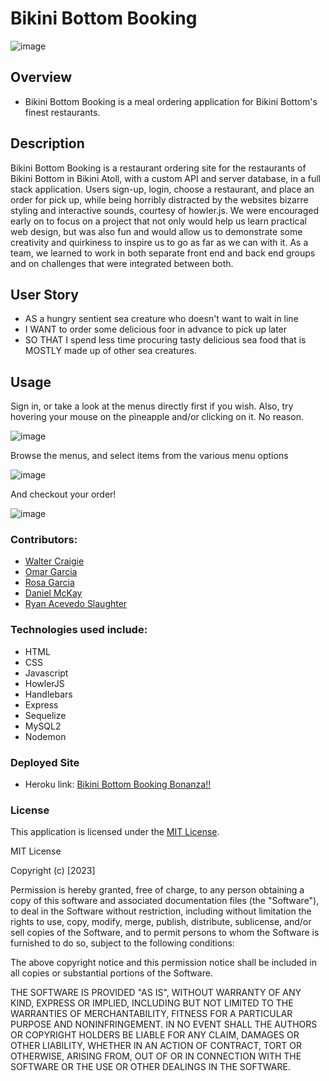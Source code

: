 <!-- Have a professional README (with unique name, description, technologies used, screenshot, and link to deployed application) -->

# Bikini Bottom Booking

![image](https://img.shields.io/badge/License-MIT-slateblue.svg)

## Overview
* Bikini Bottom Booking is a meal ordering application for Bikini Bottom's finest restaurants.

## Description
Bikini Bottom Booking is a restaurant ordering site for the restaurants of Bikini Bottom in Bikini Atoll, with a custom API and server database, in a full stack application.
Users sign-up, login, choose a restaurant, and place an order for pick up, while being horribly distracted by the websites bizarre styling and interactive sounds, courtesy of howler.js.
We were encouraged early on to focus on a project that not only would help us learn practical web design, but was also fun and would allow us to demonstrate some creativity and quirkiness to inspire us to go as far as we can with it.
As a team, we learned to work in both separate front end and back end groups and on challenges that were integrated between both.
## User Story
* AS a hungry sentient sea creature who doesn't want to wait in line
* I WANT to order some delicious foor in advance to pick up later
* SO THAT I spend less time procuring tasty delicious sea food that is MOSTLY made up of other sea creatures.

## Usage
Sign in, or take a look at the menus directly first if you wish. Also, try hovering  your mouse on the pineapple and/or clicking on it. No reason.

![image](https://github.com/Omarggm/BikiniBottomBooking/assets/123746582/54e29f2c-2f17-43f5-907f-f276c9da15c0)

Browse the menus, and select items from the various menu options

![image](https://github.com/Omarggm/BikiniBottomBooking/assets/123746582/b66f16d0-34b1-4ff5-b327-81d5a7d443a6)

And checkout your order!

![image](https://github.com/Omarggm/BikiniBottomBooking/assets/123746582/93938a72-a35b-4c58-ae0f-bdc91db03349)

### Contributors:
* [Walter Craigie](https://github.com/w4lt0r)
* [Omar Garcia](https://github.com/Omarggm/)
* [Rosa Garcia](https://github.com/saway11)
* [Daniel McKay](https://github.com/DanielFMcKay)
* [Ryan Acevedo Slaughter](https://github.com/rslaughter12)


### Technologies used include:

* HTML
* CSS
* Javascript
* HowlerJS
* Handlebars
* Express
* Sequelize
* MySQL2
* Nodemon

### Deployed Site
* Heroku link: <a href=https://bbbooking.herokuapp.com>Bikini Bottom Booking Bonanza!!</a>

### License
This application is licensed under the [MIT License](https://choosealicense.com/licenses/mit/).

MIT License

Copyright (c) [2023]

Permission is hereby granted, free of charge, to any person obtaining a copy
of this software and associated documentation files (the "Software"), to deal
in the Software without restriction, including without limitation the rights
to use, copy, modify, merge, publish, distribute, sublicense, and/or sell
copies of the Software, and to permit persons to whom the Software is
furnished to do so, subject to the following conditions:

The above copyright notice and this permission notice shall be included in all
copies or substantial portions of the Software.

THE SOFTWARE IS PROVIDED "AS IS", WITHOUT WARRANTY OF ANY KIND, EXPRESS OR
IMPLIED, INCLUDING BUT NOT LIMITED TO THE WARRANTIES OF MERCHANTABILITY,
FITNESS FOR A PARTICULAR PURPOSE AND NONINFRINGEMENT. IN NO EVENT SHALL THE
AUTHORS OR COPYRIGHT HOLDERS BE LIABLE FOR ANY CLAIM, DAMAGES OR OTHER
LIABILITY, WHETHER IN AN ACTION OF CONTRACT, TORT OR OTHERWISE, ARISING FROM,
OUT OF OR IN CONNECTION WITH THE SOFTWARE OR THE USE OR OTHER DEALINGS IN THE
SOFTWARE.



